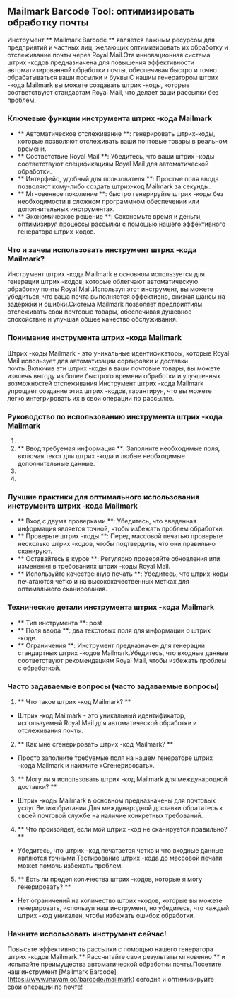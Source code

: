 ## Mailmark Barcode Tool: оптимизировать обработку почты

Инструмент ** Mailmark Barcode ** является важным ресурсом для предприятий и частных лиц, желающих оптимизировать их обработку и отслеживание почты через Royal Mail.Эта инновационная система штрих -кодов предназначена для повышения эффективности автоматизированной обработки почты, обеспечивая быстро и точно обрабатываться ваши посылки и буквы.С нашим генератором штрих -кода Mailmark вы можете создавать штрих -коды, которые соответствуют стандартам Royal Mail, что делает ваши рассылки без проблем.

### Ключевые функции инструмента штрих -кода Mailmark

- ** Автоматическое отслеживание **: генерировать штрих-коды, которые позволяют отслеживать ваши почтовые товары в реальном времени.
- ** Соответствие Royal Mail **: Убедитесь, что ваши штрих -коды соответствуют спецификациям Royal Mail для автоматической обработки.
- ** Интерфейс, удобный для пользователя **: Простые поля ввода позволяют кому-либо создать штрих-код Mailmark за секунды.
- ** Мгновенное поколение **: быстро генерируйте штрих -коды без необходимости в сложном программном обеспечении или дополнительных инструментах.
- ** Экономическое решение **: Сэкономьте время и деньги, оптимизируя процессы рассылки с помощью нашего эффективного генератора штрих-кодов.

### Что и зачем использовать инструмент штрих -кода Mailmark?

Инструмент штрих -кода Mailmark в основном используется для генерации штрих -кодов, которые облегчают автоматическую обработку почты Royal Mail.Используя этот инструмент, вы можете убедиться, что ваша почта выполняется эффективно, снижая шансы на задержки и ошибки.Система Mailmark позволяет предприятиям отслеживать свои почтовые товары, обеспечивая душевное спокойствие и улучшая общее качество обслуживания.

### Понимание инструмента штрих -кода Mailmark

Штрих -коды Mailmark - это уникальные идентификаторы, которые Royal Mail использует для автоматизации сортировки и доставки почты.Включив эти штрих -коды в ваши почтовые товары, вы можете извлечь выгоду из более быстрого времени обработки и улучшенных возможностей отслеживания.Инструмент штрих -кода Mailmark упрощает создание этих штрих -кодов, гарантируя, что вы можете легко интегрировать их в свои операции по рассылке.

### Руководство по использованию инструмента штрих -кода Mailmark

1.
2. ** Ввод требуемая информация **: Заполните необходимые поля, включая текст для штрих -кода и любые необходимые дополнительные данные.
3.
4.

### Лучшие практики для оптимального использования инструмента штрих -кода Mailmark

- ** Вход с двумя проверками **: Убедитесь, что введенная информация является точной, чтобы избежать проблем обработки.
- ** Проверьте штрих -коды **: Перед массовой печатью проверьте несколько штрих -кодов, чтобы подтвердить, что они правильно сканируют.
- ** Оставайтесь в курсе **: Регулярно проверяйте обновления или изменения в требованиях штрих -коды Royal Mail.
- ** Используйте качественную печать **: Убедитесь, что штрих-коды печатаются четко и на высококачественных метках для оптимального сканирования.

### Технические детали инструмента штрих -кода Mailmark

- ** Тип инструмента **: post
- ** Поля ввода **: два текстовых поля для информации о штрих -коде.
- ** Ограничения **: Инструмент предназначен для генерации стандартных штрих -кодов Mailmark.Убедитесь, что входные данные соответствуют рекомендациям Royal Mail, чтобы избежать проблем с обработкой.

### Часто задаваемые вопросы (часто задаваемые вопросы)

1. ** Что такое штрих -код Mailmark? **
- Штрих -код Mailmark - это уникальный идентификатор, используемый Royal Mail для автоматической обработки и отслеживания почты.

2. ** Как мне сгенерировать штрих -код Mailmark? **
- Просто заполните требуемые поля на нашем генераторе штрих -кода Mailmark и нажмите «Сгенерировать».

3. ** Могу ли я использовать штрих -код Mailmark для международной доставки? **
- Штрих -коды Mailmark в основном предназначены для почтовых услуг Великобритании.Для международной доставки обратитесь к своей почтовой службе на наличие конкретных требований.

4. ** Что произойдет, если мой штрих -код не сканируется правильно? **
- Убедитесь, что штрих -код печатается четко и что входные данные являются точными.Тестирование штрих -кода до массовой печати может помочь избежать проблем.

5. ** Есть ли предел количества штрих -кодов, которые я могу генерировать? **
- Нет ограничений на количество штрих -кодов, которые вы можете генерировать, используя наш инструмент, но убедитесь, что каждый штрих -код уникален, чтобы избежать ошибок обработки.

### Начните использовать инструмент сейчас!

Повысьте эффективность рассылки с помощью нашего генератора штрих -кодов Mailmark.** Рассчитайте свои результаты мгновенно ** и испытайте преимущества автоматической обработки почты.Посетите наш инструмент [Mailmark Barcode] (https://www.inayam.co/barcode/mailmark) сегодня и оптимизируйте свои операции по почте!